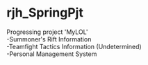 # rjh_SpringPjt
Progressing project 'MyLOL' <br/>
-Summoner's Rift Information <br/>
-Teamfight Tactics Information (Undetermined) <br/>
-Personal Management System <br/>
